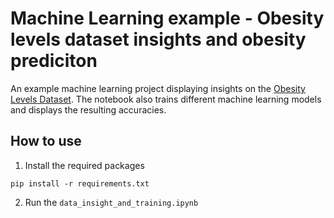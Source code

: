# Machine Learning example - Obesity levels dataset insights and obesity prediciton
An example machine learning project displaying insights on the [Obesity Levels Dataset](https://www.kaggle.com/datasets/fatemehmehrparvar/obesity-levels).
The notebook also trains different machine learning models and displays the resulting accuracies.


## How to use
1. Install the required packages
```console
pip install -r requirements.txt
```
2. Run the `data_insight_and_training.ipynb`
